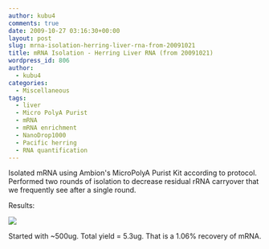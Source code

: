 ```yaml
---
author: kubu4
comments: true
date: 2009-10-27 03:16:30+00:00
layout: post
slug: mrna-isolation-herring-liver-rna-from-20091021
title: mRNA Isolation - Herring Liver RNA (from 20091021)
wordpress_id: 806
author:
  - kubu4
categories:
  - Miscellaneous
tags:
  - liver
  - Micro PolyA Purist
  - mRNA
  - mRNA enrichment
  - NanoDrop1000
  - Pacific herring
  - RNA quantification
---
```


Isolated mRNA using Ambion's MicroPolyA Purist Kit according to protocol. Performed two rounds of isolation to decrease residual rRNA carryover that we frequently see after a single round.

Results:

![](http://eagle.fish.washington.edu/Arabidopsis/RNA%20Spec%20Readings/20091026%20mRNA%20SJW.jpg)

Started with ~500ug. Total yield = 5.3ug. That is a 1.06% recovery of mRNA.
